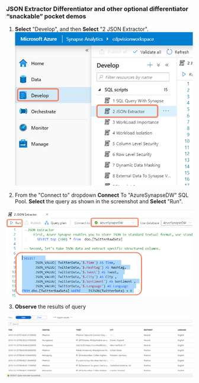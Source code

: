 ### JSON Extractor Differentiator and other optional differentiator “snackable” pocket demos

1. **Select** "Develop", and then **Select** "2 JSON Extractor". 
![](../media/2020-04-10_17-13-47.png)

2. From the "Connect to" dropdown **Connect** To "AzureSynapseDW" SQL Pool. **Select** the query as shown in the screenshot and **Select** "Run".

![](../media/2020-04-10_17-14-55.png)

3. **Observe** the results of query 

![](../media/2020-04-10_17-16-30.png)